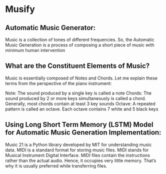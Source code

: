# Musify
## Automatic Music Generator:
Music is a collection of tones of different frequencies. So, the Automatic Music Generation is a process of composing a short piece of music with minimum human intervention
## What are the Constituent Elements of Music?
Music is essentially composed of Notes and Chords. Let me explain these terms from the perspective of the piano instrument:

Note: The sound produced by a single key is called a note
Chords: The sound produced by 2 or more keys simultaneously is called a chord. Generally, most chords contain at least 3 key sounds
Octave: A repeated pattern is called an octave. Each octave contains 7 white and 5 black keys
##  Using Long Short Term Memory (LSTM) Model for Automatic Music Generation Implementation:
Music 21 is a Python library developed by MIT for understanding music data. MIDI is a standard format for storing music files. MIDI stands for Musical Instrument Digital Interface. MIDI files contain the instructions rather than the actual audio. Hence, it occupies very little memory. That’s why it is usually preferred while transferring files.
